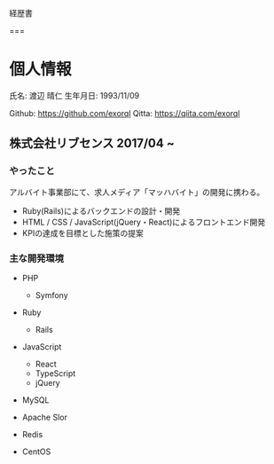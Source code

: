 経歴書

===

# 個人情報

氏名: 渡辺 晴仁
生年月日: 1993/11/09

Github: https://github.com/exorql
Qitta: https://qiita.com/exorql

## 株式会社リブセンス 2017/04 ~
### やったこと
アルバイト事業部にて、求人メディア「マッハバイト」の開発に携わる。
* Ruby(Rails)によるバックエンドの設計・開発
* HTML / CSS / JavaScript(jQuery・React)によるフロントエンド開発
* KPIの達成を目標とした施策の提案

### 主な開発環境

* PHP
  * Symfony
* Ruby
  * Rails

* JavaScript
  * React
  * TypeScript
  * jQuery

* MySQL
* Apache Slor
* Redis

* CentOS
